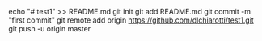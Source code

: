 echo "# test1" >> README.md
git init
git add README.md
git commit -m "first commit"
git remote add origin https://github.com/dlchiarotti/test1.git
git push -u origin master
